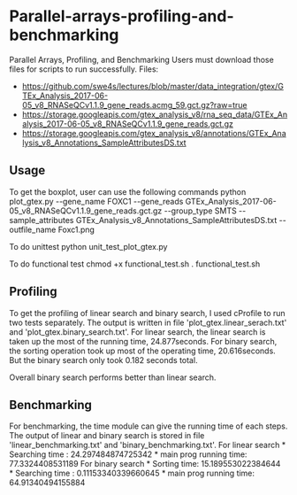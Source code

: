 # Parallel-arrays-profiling-and-benchmarking

Parallel Arrays, Profiling, and Benchmarking
Users must download those files for scripts to run successfully.
Files:
- https://github.com/swe4s/lectures/blob/master/data_integration/gtex/GTEx_Analysis_2017-06-05_v8_RNASeQCv1.1.9_gene_reads.acmg_59.gct.gz?raw=true
- https://storage.googleapis.com/gtex_analysis_v8/rna_seq_data/GTEx_Analysis_2017-06-05_v8_RNASeQCv1.1.9_gene_reads.gct.gz
- https://storage.googleapis.com/gtex_analysis_v8/annotations/GTEx_Analysis_v8_Annotations_SampleAttributesDS.txt

## Usage
To get the boxplot, user can use the following commands
python plot_gtex.py --gene_name FOXC1 --gene_reads GTEx_Analysis_2017-06-05_v8_RNASeQCv1.1.9_gene_reads.gct.gz --group_type SMTS --sample_attributes GTEx_Analysis_v8_Annotations_SampleAttributesDS.txt --outfile_name Foxc1.png

To do unittest
python unit_test_plot_gtex.py

To do functional test
chmod +x functional_test.sh
. functional_test.sh

## Profiling
To get the profiling of linear search and binary search, I used cProfile to run two tests separately. The output is written in file 'plot_gtex.linear_serach.txt' and 'plot_gtex.binary_search.txt'.
For linear search, the linear search is taken up the most of the running time, 24.877seconds. 
For binary search, the sorting operation took up most of the operating time, 20.616seconds. But the binary search only took 0.182 seconds total.

Overall binary search performs better than linear search.

## Benchmarking
For benchmarking, the time module can give the running time of each steps. The output of linear and binary search is stored in file 'linear_benchmarking.txt' and 'binary_benchmarking.txt'.
For linear search
	* Searching time : 24.297484874725342
	* main prog running time: 77.3324408531189
For binary search
	* Sorting time: 15.189553022384644
	* Searching time : 0.11153340339660645
	* main prog running time: 64.91340494155884

